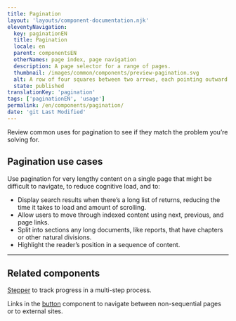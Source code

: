 ```yaml
---
title: Pagination
layout: 'layouts/component-documentation.njk'
eleventyNavigation:
  key: paginationEN
  title: Pagination
  locale: en
  parent: componentsEN
  otherNames: page index, page navigation
  description: A page selector for a range of pages.
  thumbnail: /images/common/components/preview-pagination.svg
  alt: A row of four squares between two arrows, each pointing outward. The first square is blue and holds the number 1, representing selection of the first page. Between the two middle boxes is an ellipsis to indicate additional pages besides those represented by the squares.
  state: published
translationKey: 'pagination'
tags: ['paginationEN', 'usage']
permalink: /en/components/pagination/
date: 'git Last Modified'
---
```


Review common uses for pagination to see if they match the problem you’re solving for.

## Pagination use cases

Use pagination for very lengthy content on a single page that might be difficult to navigate, to reduce cognitive load, and to:

- Display search results when there’s a long list of returns, reducing the time it takes to load and amount of scrolling.
- Allow users to move through indexed content using next, previous, and page links.
- Split into sections any long documents, like reports, that have chapters or other natural divisions.
- Highlight the reader’s position in a sequence of content.

<hr/>

## Related components

<a href="{{ links.stepper }}">Stepper</a> to track progress in a multi-step process.

Links in the <a href="{{ links.button }}">button</a> component to navigate between non-sequential pages or to external sites.
